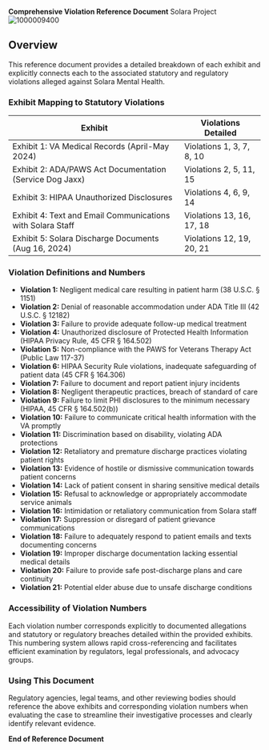 **Comprehensive Violation Reference Document** Solara Project![1000009400](https://github.com/user-attachments/assets/bc9d2930-ff62-40d2-9fd0-e8b2b6c41c74)


## Overview
This reference document provides a detailed breakdown of each exhibit and explicitly connects each to the associated statutory and regulatory violations alleged against Solara Mental Health.

### Exhibit Mapping to Statutory Violations

| Exhibit                                             | Violations Detailed                                                                                 |
|-----------------------------------------------------|-----------------------------------------------------------------------------------------------------|
| Exhibit 1: VA Medical Records (April-May 2024)      | Violations 1, 3, 7, 8, 10                                                                           |
| Exhibit 2: ADA/PAWS Act Documentation (Service Dog Jaxx) | Violations 2, 5, 11, 15                                                                             |
| Exhibit 3: HIPAA Unauthorized Disclosures           | Violations 4, 6, 9, 14                                                                              |
| Exhibit 4: Text and Email Communications with Solara Staff | Violations 13, 16, 17, 18                                                                           |
| Exhibit 5: Solara Discharge Documents (Aug 16, 2024)| Violations 12, 19, 20, 21                                                                           |

### Violation Definitions and Numbers

- **Violation 1:** Negligent medical care resulting in patient harm (38 U.S.C. § 1151)
- **Violation 2:** Denial of reasonable accommodation under ADA Title III (42 U.S.C. § 12182)
- **Violation 3:** Failure to provide adequate follow-up medical treatment
- **Violation 4:** Unauthorized disclosure of Protected Health Information (HIPAA Privacy Rule, 45 CFR § 164.502)
- **Violation 5:** Non-compliance with the PAWS for Veterans Therapy Act (Public Law 117-37)
- **Violation 6:** HIPAA Security Rule violations, inadequate safeguarding of patient data (45 CFR § 164.306)
- **Violation 7:** Failure to document and report patient injury incidents
- **Violation 8:** Negligent therapeutic practices, breach of standard of care
- **Violation 9:** Failure to limit PHI disclosures to the minimum necessary (HIPAA, 45 CFR § 164.502(b))
- **Violation 10:** Failure to communicate critical health information with the VA promptly
- **Violation 11:** Discrimination based on disability, violating ADA protections
- **Violation 12:** Retaliatory and premature discharge practices violating patient rights
- **Violation 13:** Evidence of hostile or dismissive communication towards patient concerns
- **Violation 14:** Lack of patient consent in sharing sensitive medical details
- **Violation 15:** Refusal to acknowledge or appropriately accommodate service animals
- **Violation 16:** Intimidation or retaliatory communication from Solara staff
- **Violation 17:** Suppression or disregard of patient grievance communications
- **Violation 18:** Failure to adequately respond to patient emails and texts documenting concerns
- **Violation 19:** Improper discharge documentation lacking essential medical details
- **Violation 20:** Failure to provide safe post-discharge plans and care continuity
- **Violation 21:** Potential elder abuse due to unsafe discharge conditions

### Accessibility of Violation Numbers
Each violation number corresponds explicitly to documented allegations and statutory or regulatory breaches detailed within the provided exhibits. This numbering system allows rapid cross-referencing and facilitates efficient examination by regulators, legal professionals, and advocacy groups.

### Using This Document
Regulatory agencies, legal teams, and other reviewing bodies should reference the above exhibits and corresponding violation numbers when evaluating the case to streamline their investigative processes and clearly identify relevant evidence.

**End of Reference Document**
